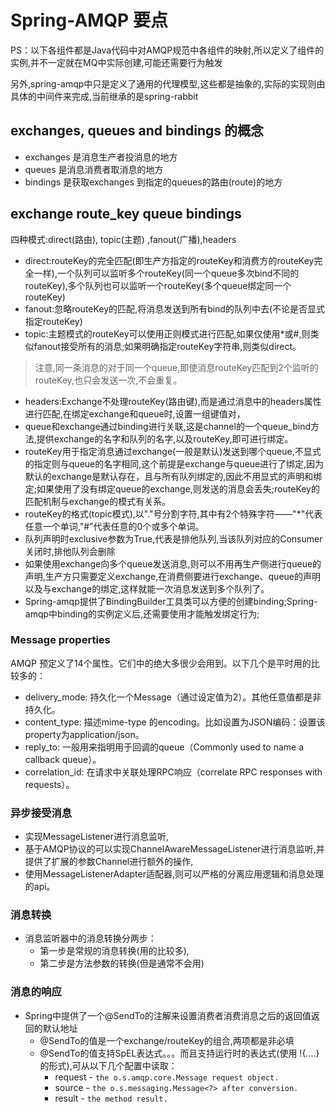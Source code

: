 # Spring-AMQP 要点
PS：以下各组件都是Java代码中对AMQP规范中各组件的映射,所以定义了组件的实例,并不一定就在MQ中实际创建,可能还需要行为触发

另外,spring-amqp中只是定义了通用的代理模型,这些都是抽象的,实际的实现则由具体的中间件来完成,当前继承的是spring-rabbit
## exchanges, queues and bindings 的概念
- exchanges 是消息生产者投消息的地方
- queues 是消息消费者取消息的地方
- bindings 是获取exchanges 到指定的queues的路由(route)的地方

## exchange route_key queue bindings
四种模式:direct(路由), topic(主题) ,fanout(广播),headers
- direct:routeKey的完全匹配(即生产方指定的routeKey和消费方的routeKey完全一样),一个队列可以监听多个routeKey(同一个queue多次bind不同的routeKey),多个队列也可以监听一个routeKey(多个queue绑定同一个routeKey)
- fanout:忽略routeKey的匹配,将消息发送到所有bind的队列中去(不论是否显式指定routeKey)
- topic:主题模式的routeKey可以使用正则模式进行匹配,如果仅使用*或#,则类似fanout接受所有的消息;如果明确指定routeKey字符串,则类似direct。
>注意,同一条消息的对于同一个queue,即使消息routeKey匹配到2个监听的routeKey,也只会发送一次,不会重复。
- headers:Exchange不处理routeKey(路由键),而是通过消息中的headers属性进行匹配,在绑定exchange和queue时,设置一组键值对，
- queue和exchange通过binding进行关联,这是channel的一个queue_bind方法,提供exchange的名字和队列的名字,以及routeKey,即可进行绑定。
- routeKey用于指定消息通过exchange(一般是默认)发送到哪个queue,不显式的指定则与queue的名字相同,这个前提是exchange与queue进行了绑定,因为默认的exchange是默认存在，且与所有队列绑定的,因此不用显式的声明和绑定;如果使用了没有绑定queue的exchange,则发送的消息会丢失;routeKey的匹配机制与exchange的模式有关系。
- routeKey的格式(topic模式),以"."号分割字符,其中有2个特殊字符——"*"代表任意一个单词,"#"代表任意的0个或多个单词。
- 队列声明时exclusive参数为True,代表是排他队列,当该队列对应的Consumer关闭时,排他队列会删除
- 如果使用exchange向多个queue发送消息,则可以不用再生产侧进行queue的声明,生产方只需要定义exchange,在消费侧要进行exchange、queue的声明以及与exchange的绑定,这样就能一次消息发送到多个队列了。
- Spring-amqp提供了BindingBuilder工具类可以方便的创建binding;Spring-amqp中binding的实例定义后,还需要使用才能触发绑定行为;
### Message properties
AMQP 预定义了14个属性。它们中的绝大多很少会用到。以下几个是平时用的比较多的：
- delivery_mode: 持久化一个Message（通过设定值为2）。其他任意值都是非持久化。
- content_type: 描述mime-type 的encoding。比如设置为JSON编码：设置该property为application/json。
- reply_to: 一般用来指明用于回调的queue（Commonly used to name a callback queue）。
- correlation_id: 在请求中关联处理RPC响应（correlate RPC responses with requests）。

### 异步接受消息
- 实现MessageListener进行消息监听,
- 基于AMQP协议的可以实现ChannelAwareMessageListener进行消息监听,并提供了扩展的参数Channel进行额外的操作,
- 使用MessageListenerAdapter适配器,则可以严格的分离应用逻辑和消息处理的api。

### 消息转换
- 消息监听器中的消息转换分两步：
    - 第一步是常规的消息转换(用的比较多),
    - 第二步是方法参数的转换(但是通常不会用)

### 消息的响应
- Spring中提供了一个@SendTo的注解来设置消费者消费消息之后的返回值返回的默认地址
    - @SendTo的值是一个exchange/routeKey的组合,两项都是非必填
    - @SendTo的值支持SpEL表达式。。。而且支持运行时的表达式(使用 !{....}的形式),可从以下几个配置中读取：
        - request - ```the o.s.amqp.core.Message request object.```
        - source - ```the o.s.messaging.Message<?> after conversion.```
        - result - ```the method result.```